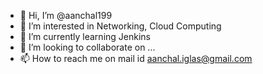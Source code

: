 - 👋 Hi, I’m @aanchal199
- 👀 I’m interested in Networking, Cloud Computing
- 🌱 I’m currently learning Jenkins
- 💞️ I’m looking to collaborate on ...
- 📫 How to reach me on mail id aanchal.iglas@gmail.com

<!---
aanchal199/aanchal199 is a ✨ special ✨ repository because its `README.md` (this file) appears on your GitHub profile.
You can click the Preview link to take a look at your changes.
--->
